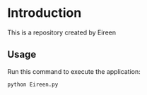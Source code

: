 # Introduction


This is a repository created by Eireen


## Usage


Run this command to execute the application:


`python Eireen.py`

